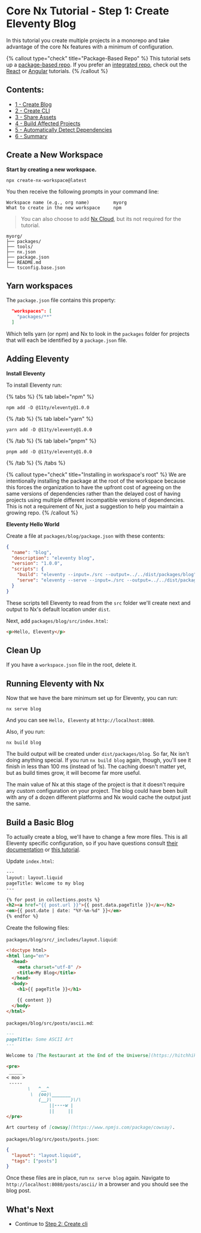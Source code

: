 # Core Nx Tutorial - Step 1: Create Eleventy Blog

In this tutorial you create multiple projects in a monorepo and take advantage of the core Nx features with a minimum of configuration.

{% callout type="check" title="Package-Based Repo" %}
This tutorial sets up a [package-based repo](/concepts/integrated-vs-package-based). If you prefer an [integrated repo](/concepts/integrated-vs-package-based), check out the [React](/getting-started/tutorials/react-monorepo-tutorial) or [Angular](/getting-started/tutorials/angular-monorepo-tutorial) tutorials.
{% /callout %}

## Contents:

- [1 - Create Blog](/core-tutorial/01-create-blog)
- [2 - Create CLI](/core-tutorial/02-create-cli)
- [3 - Share Assets](/core-tutorial/03-share-assets)
- [4 - Build Affected Projects](/core-tutorial/04-build-affected-projects)
- [5 - Automatically Detect Dependencies](/core-tutorial/05-auto-detect-dependencies)
- [6 - Summary](/core-tutorial/06-summary)

## Create a New Workspace

**Start by creating a new workspace.**

```shell
npx create-nx-workspace@latest
```

You then receive the following prompts in your command line:

```shell
Workspace name (e.g., org name)         myorg
What to create in the new workspace     npm
```

> You can also choose to add [Nx Cloud](https://nx.app), but its not required for the tutorial.

```treeview
myorg/
├── packages/
├── tools/
├── nx.json
├── package.json
├── README.md
└── tsconfig.base.json
```

## Yarn workspaces

The `package.json` file contains this property:

```json
  "workspaces": [
    "packages/**"
  ]
```

Which tells yarn (or npm) and Nx to look in the `packages` folder for projects that will each be identified by a `package.json` file.

## Adding Eleventy

**Install Eleventy**

To install Eleventy run:

{% tabs %}
{% tab label="npm" %}

```shell
npm add -D @11ty/eleventy@1.0.0
```

{% /tab %}
{% tab label="yarn" %}

```shell
yarn add -D @11ty/eleventy@1.0.0
```

{% /tab %}
{% tab label="pnpm" %}

```shell
pnpm add -D @11ty/eleventy@1.0.0
```

{% /tab %}
{% /tabs %}

{% callout type="check" title="Installing in workspace's root" %}
We are intentionally installing the package at the root of the workspace because this forces the organization to have the upfront cost of agreeing on the same versions of dependencies rather than the delayed cost of having projects using multiple different incompatible versions of dependencies. This is not a requirement of Nx, just a suggestion to help you maintain a growing repo.
{% /callout %}

**Eleventy Hello World**

Create a file at `packages/blog/package.json` with these contents:

```json
{
  "name": "blog",
  "description": "eleventy blog",
  "version": "1.0.0",
  "scripts": {
    "build": "eleventy --input=./src --output=../../dist/packages/blog",
    "serve": "eleventy --serve --input=./src --output=../../dist/packages/blog"
  }
}
```

These scripts tell Eleventy to read from the `src` folder we'll create next and output to Nx's default location under `dist`.

Next, add `packages/blog/src/index.html`:

```html
<p>Hello, Eleventy</p>
```

## Clean Up

If you have a `workspace.json` file in the root, delete it.

## Running Eleventy with Nx

Now that we have the bare minimum set up for Eleventy, you can run:

```shell
nx serve blog
```

And you can see `Hello, Eleventy` at `http://localhost:8080`.

Also, if you run:

```shell
nx build blog
```

The build output will be created under `dist/packages/blog`. So far, Nx isn't doing anything special. If you run `nx build blog` again, though, you'll see it finish in less than 100 ms (instead of 1s). The caching doesn't matter yet, but as build times grow, it will become far more useful.

The main value of Nx at this stage of the project is that it doesn't require any custom configuration on your project. The blog could have been built with any of a dozen different platforms and Nx would cache the output just the same.

## Build a Basic Blog

To actually create a blog, we'll have to change a few more files. This is all Eleventy specific configuration, so if you have questions consult [their documentation](https://www.11ty.dev/docs/config/) or [this tutorial](https://www.filamentgroup.com/lab/build-a-blog/).

Update `index.html`:

```html {% process=false %}
---
layout: layout.liquid
pageTitle: Welcome to my blog
---

{% for post in collections.posts %}
<h2><a href="{{ post.url }}">{{ post.data.pageTitle }}</a></h2>
<em>{{ post.date | date: "%Y-%m-%d" }}</em>
{% endfor %}
```

Create the following files:

`packages/blog/src/_includes/layout.liquid`:

```html
<!doctype html>
<html lang="en">
  <head>
    <meta charset="utf-8" />
    <title>My Blog</title>
  </head>
  <body>
    <h1>{{ pageTitle }}</h1>

    {{ content }}
  </body>
</html>
```

`packages/blog/src/posts/ascii.md`:

```markdown
---
pageTitle: Some ASCII Art
---

Welcome to [The Restaurant at the End of the Universe](https://hitchhikers.fandom.com/wiki/Ameglian_Major_Cow)

<pre>
 _____
< moo >
 -----
        \   ^__^
         \  (oo)\_______
            (__)\       )\/\
                ||----w |
                ||     ||
</pre>

Art courtesy of [cowsay](https://www.npmjs.com/package/cowsay).
```

`packages/blog/src/posts/posts.json`:

```json
{
  "layout": "layout.liquid",
  "tags": ["posts"]
}
```

Once these files are in place, run `nx serve blog` again. Navigate to `http://localhost:8080/posts/ascii/` in a browser and you should see the blog post.

## What's Next

- Continue to [Step 2: Create cli](/core-tutorial/02-create-cli)
